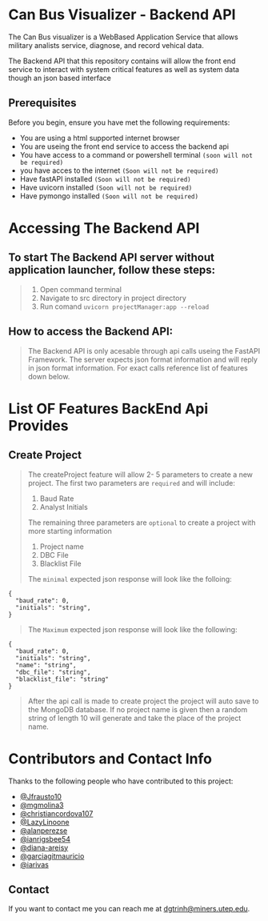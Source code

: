 # Can Bus Visualizer - Backend API

The Can Bus visualizer is a WebBased Application Service that allows military analists service, diagnose, and record vehical data.

The Backend API that this repository contains will allow the front end service to interact with system critical features as well as system data though an json based interface

## Prerequisites

Before you begin, ensure you have met the following requirements:
* You are using a html supported internet browser
* You are useing the front end service to access the backend api
* You have access to a command or powershell terminal `(soon will not be required)`
* you have acces to the internet `(Soon will not be required)`
* Have fastAPI installed `(Soon will not be required)`
* Have uvicorn installed `(Soon will not be required)`
* Have pymongo installed `(Soon will not be required)`

# Accessing The Backend API

## To start The Backend API server without application launcher, follow these steps:
>1. Open command terminal
>2. Navigate to src directory in project directory
>3. Run comand `uvicorn projectManager:app --reload`

## How to access the Backend API:
>The Backend API is only acesable through api calls useing the
FastAPI Framework. The server expects json format information and will reply in json format information. For exact calls reference list of features down below.


# List OF Features BackEnd Api Provides

## Create Project
>The createProject feature will allow  2- 5 parameters to create a new project. 
>The first two parameters are `required` and will include:
>1. Baud Rate
>2. Analyst Initials
>
>The remaining three parameters are `optional` to create a project with more starting information
>1. Project name
>2. DBC File
>3. Blacklist File
>
>The `minimal` expected json response  will look like the folloing:
```
{
  "baud_rate": 0,
  "initials": "string",
}
```
>The `Maximum` expected json response will look like the following:
```
{
  "baud_rate": 0,
  "initials": "string",
  "name": "string",
  "dbc_file": "string",
  "blacklist_file": "string"
}
```
>After the api call is made to create project the project will auto save to the MongoDB database. If no project name is given then a random string of length 10 will generate and take the place of the project name.






# Contributors and Contact Info
Thanks to the following people who have contributed to this project:
* [@Jfrausto10](https://github.com/jfrausto10) 
* [@mgmolina3](https://github.com/mgmolina3) 
* [@christiancordova107](https://github.com/christiancordova107) 
* [@LazyLinoone](https://github.com/LazyLinoone) 
* [@alanperezse](https://github.com/alanperezse) 
* [@ianrigsbee54](https://github.com/ianrigsbee54)
* [@diana-areisy](https://github.com/diana-areisy)
* [@garciagitmauricio](https://github.com/garciagitmauricio)
* [@iarivas](https://github.com/iarivas)

## Contact
If you want to contact me you can reach me at <dgtrinh@miners.utep.edu>.